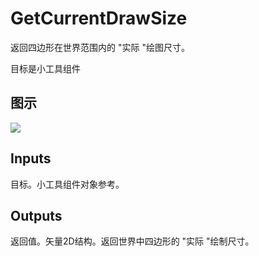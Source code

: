 # GetCurrentDrawSize

返回四边形在世界范围内的 "实际 "绘图尺寸。

目标是小工具组件

## 图示

![]($-20221218-21220310.png)

## Inputs

目标。小工具组件对象参考。  

## Outputs

返回值。矢量2D结构。返回世界中四边形的 "实际 "绘制尺寸。

